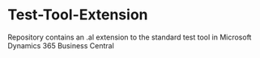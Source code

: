 # Test-Tool-Extension
Repository contains an .al extension to the standard test tool in Microsoft Dynamics 365 Business Central
